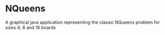 # NQueens
A graphical java application representing the classic NQueens problem for sizes 4, 8 and 16 boards
